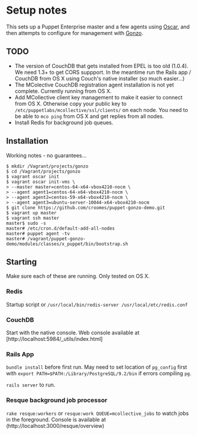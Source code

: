 # Setup notes

This sets up a Puppet Enterprise master and a few agents using [Oscar](https://github.com/adrienthebo/oscar),
and then attempts to configure for management with [Gonzo](https://github.com/croomes/gonzo).

## TODO

- The version of CouchDB that gets installed from EPEL is too old (1.0.4).  We need 1.3+ to get CORS suppport.
In the meantime run the Rails app / CouchDB from OS X using Couch's native installer (so much easier...)
- The MColective CouchDB registration agent installation is not yet complete.  Currently running from OS X.
- Add MCollective client key management to make it easier to connect from OS X.  Otherwise copy your public 
key to `/etc/puppetlabs/mcollective/ssl/clients/` on each node.  You need to be able to `mco ping` from OS X
and get replies from all nodes.
- Install Redis for background job queues.

## Installation

Working notes - no guarantees...

```
$ mkdir /Vagrant/projects/gonzo
$ cd /Vagrant/projects/gonzo
$ vagrant oscar init
$ vagrant oscar init-vms \
> --master master=centos-64-x64-vbox4210-nocm \
> --agent agent1=centos-64-x64-vbox4210-nocm \
> --agent agent2=centos-59-x64-vbox4210-nocm \
> --agent agent3=ubuntu-server-10044-x64-vbox4210-nocm
$ git clone https://github.com/croomes/puppet-gonzo-demo.git
$ vagrant up master
$ vagrant ssh master
master$ sudo -s
master# /etc/cron.d/default-add-all-nodes
master# puppet agent -tv
master# /vagrant/puppet-gonzo-demo/modules/classes/x_puppet/bin/bootstrap.sh
```

## Starting

Make sure each of these are running.  Only tested on OS X.

### Redis

Startup script or  `/usr/local/bin/redis-server /usr/local/etc/redis.conf`

### CouchDB

Start with the native console.  Web console available at [http://localhost:5984/_utils/index.html]

### Rails App

`bundle install` before first run.  May need to set location of `pg_config` first with `export PATH=$PATH:/Library/PostgreSQL/9.2/bin` if errors compiling `pg`.

`rails server` to run.

### Resque background job processor

`rake resque:workers` or `resque:work QUEUE=mcollective_jobs` to watch jobs in the foreground.  Console is available at (http://localhost:3000/resque/overview)
